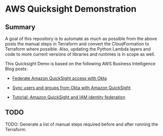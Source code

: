# AWS Quicksight Demonstration

## Summary

A goal of this repository is to automate as much as possible from the above posts the manual steps in Terraform and convert the CloudFormation to Terraform where possible. Also, updating the Python Lambda layers and code to more current versions of libraries and runtimes is in scope as well.

This Quicksight Demo is based on the following AWS Business Intelligence Blog posts:

- [Federate Amazon QuickSight access with Okta](https://aws.amazon.com/blogs/business-intelligence/federate-amazon-quicksight-access-with-okta/)

- [Sync users and groups from Okta with Amazon QuickSight](https://aws.amazon.com/blogs/business-intelligence/sync-users-and-groups-from-okta-with-amazon-quicksight/)

- [Tutorial: Amazon QuickSight and IAM identity federation](https://docs.aws.amazon.com/quicksight/latest/user/tutorial-okta-quicksight.html)

## TODO

TODO: Generate a list of manual steps required before and after running the Terraform.
